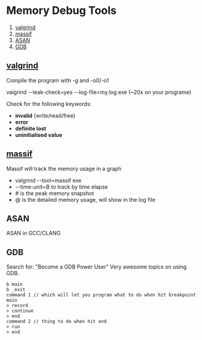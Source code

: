 # Memory Debug Tools
1. [valgrind](#valgrind)
2. [massif](#massif)
3. [ASAN](#ASAN)
4. [GDB](#GDB)


## [valgrind](http://www.valgrind.org/docs/manual/quick-start.html)

Compile the program with -g and -o0/-o1

valgrind --leak-check=yes --log-file=my.log exe (~20x on your programe)

Check for the following keywords:

- **invalid** (write/read/free)
- **error**
- **definite lost**
- **uninitialised value**

## [massif](http://valgrind.org/docs/manual/ms-manual.html)

Massif will track the memory usage in a graph
- valgrind --tool=massif exe
- --time-unit=B to track by time elapse
- \# is the peak memory snapshot
- @ is the detailed memory usage, will show in the log file

## ASAN
ASAN in GCC/CLANG

## GDB
Search for: "Become a GDB Power User" Very awesome topics on using GDB.
```make
b main
b _exit
command 1 // which will let you program what to do when hit breakpoint main
> record
> continue
> end
command 2 // thing to do when hit end
> run
> end


```
